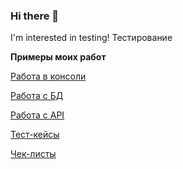 ### Hi there 👋
I'm interested in testing!
Тестирование 

**Примеры моих работ**

[Работа в консоли](http://)

[Работа с БД](http://)

[Работа с API](http://)

[Тест-кейсы](http://)

[Чек-листы](http://)
